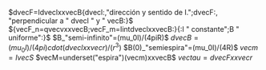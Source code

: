 $dvecF=IdveclxxvecB{dvecl:,"dirección y sentido de I.";dvecF:, "perpendicular a " dvecl " y " vecB:}$ 
${vecF_n=qvecvxxvecB;vecF_m=IintdveclxxvecB:}{:I " constante";B " uniforme":}$
$B_"semi-infinito"=(mu_0I)/(4piR)$
$dvecB=(mu_0I)/(4pi)cdot(dveclxxvecr)/(r^3)$
$B(0)_"semiespira"=(mu_0I)/(4R)$
$vecm=IvecS$
$vecM=underset("espira")(vecm)xxvecB$
$vectau=dvecFxxvecr$
